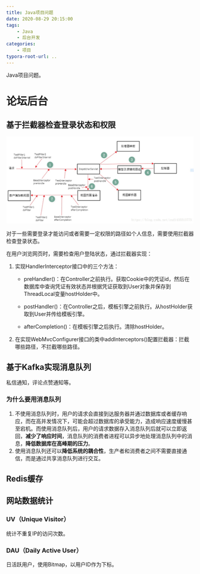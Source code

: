 ```yaml
---
title: Java项目问题
date: 2020-08-29 20:15:00
tags: 
	- Java
	- 后台开发
categories:
	- 项目
typora-root-url: ..
---
```


Java项目问题。

<!--more-->

# 论坛后台

## 基于拦截器检查登录状态和权限

![image-20200902164036093](/images/Java%E9%A1%B9%E7%9B%AE%E9%97%AE%E9%A2%98/image-20200902164036093.png)

对于一些需要登录才能访问或者需要一定权限的路径如个人信息，需要使用拦截器检查登录状态。

在用户浏览网页时，需要检查用户登陆状态，通过拦截器实现：

1. 实现HandlerInterceptor接口中的三个方法：

   - preHandler()：在Controller之前执行。获取Cookie中的凭证id，然后在数据库中查询凭证有效状态并根据凭证获取到User对象并保存到ThreadLocal变量hostHolder中。

   - postHandler()：在Controller之后，模板引擎之前执行。从hostHolder获取到User并传给模板引擎。

   - afterCompletion()：在模板引擎之后执行。清除hostHolder。

2. 在实现WebMvcConfigurer接口的类中addInterceptors()配置拦截器：拦截哪些路径，不拦截哪些路径。

## 基于Kafka实现消息队列

私信通知，评论点赞通知等。

### 为什么要用消息队列

1. 不使用消息队列时，用户的请求会直接到达服务器并通过数据库或者缓存响应，而在高并发情况下，可能会超过数据库的承受能力，造成响应速度缓慢甚至宕机。而使用消息队列后，用户的请求数据存入消息队列后就可以立即返回，**减少了响应时间**，消息队列的消费者进程可以异步地处理消息队列中的消息，**降低数据库在高峰期的压力**。
2. 使用消息队列还可以**降低系统的耦合性**，生产者和消费者之间不需要直接通信，而是通过共享消息队列进行交互。

## Redis缓存

## 网站数据统计

### UV（Unique Visitor）

统计不重复IP的访问次数。

### DAU（Daily Active User）

日活跃用户，使用Bitmap，以用户ID作为下标。